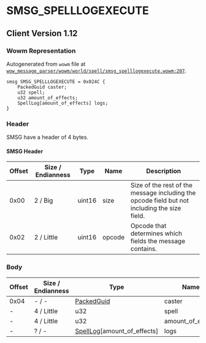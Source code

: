 # SMSG_SPELLLOGEXECUTE

## Client Version 1.12

### Wowm Representation

Autogenerated from `wowm` file at [`wow_message_parser/wowm/world/spell/smsg_spelllogexecute.wowm:207`](https://github.com/gtker/wow_messages/tree/main/wow_message_parser/wowm/world/spell/smsg_spelllogexecute.wowm#L207).
```rust,ignore
smsg SMSG_SPELLLOGEXECUTE = 0x024C {
    PackedGuid caster;
    u32 spell;
    u32 amount_of_effects;
    SpellLog[amount_of_effects] logs;
}
```
### Header

SMSG have a header of 4 bytes.

#### SMSG Header

| Offset | Size / Endianness | Type   | Name   | Description |
| ------ | ----------------- | ------ | ------ | ----------- |
| 0x00   | 2 / Big           | uint16 | size   | Size of the rest of the message including the opcode field but not including the size field.|
| 0x02   | 2 / Little        | uint16 | opcode | Opcode that determines which fields the message contains.|

### Body

| Offset | Size / Endianness | Type | Name | Description | Comment |
| ------ | ----------------- | ---- | ---- | ----------- | ------- |
| 0x04 | - / - | [PackedGuid](../spec/packed-guid.md) | caster |  |  |
| - | 4 / Little | u32 | spell |  |  |
| - | 4 / Little | u32 | amount_of_effects |  |  |
| - | ? / - | [SpellLog](spelllog.md)[amount_of_effects] | logs |  |  |

